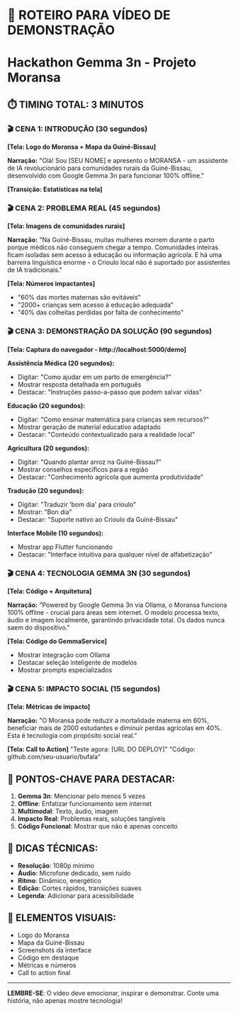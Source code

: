 
# 🎥 ROTEIRO PARA VÍDEO DE DEMONSTRAÇÃO
# Hackathon Gemma 3n - Projeto Moransa

## ⏱️ TIMING TOTAL: 3 MINUTOS

### 🎬 CENA 1: INTRODUÇÃO (30 segundos)
**[Tela: Logo do Moransa + Mapa da Guiné-Bissau]**

**Narração:**
"Olá! Sou [SEU NOME] e apresento o MORANSA - um assistente de IA revolucionário para comunidades rurais da Guiné-Bissau, desenvolvido com Google Gemma 3n para funcionar 100% offline."

**[Transição: Estatísticas na tela]**

### 🎬 CENA 2: PROBLEMA REAL (45 segundos)
**[Tela: Imagens de comunidades rurais]**

**Narração:**
"Na Guiné-Bissau, muitas mulheres morrem durante o parto porque médicos não conseguem chegar a tempo. Comunidades inteiras ficam isoladas sem acesso à educação ou informação agrícola. E há uma barreira linguística enorme - o Crioulo local não é suportado por assistentes de IA tradicionais."

**[Tela: Números impactantes]**
- "60% das mortes maternas são evitáveis"
- "2000+ crianças sem acesso à educação adequada"
- "40% das colheitas perdidas por falta de conhecimento"

### 🎬 CENA 3: DEMONSTRAÇÃO DA SOLUÇÃO (90 segundos)
**[Tela: Captura do navegador - http://localhost:5000/demo]**

**Assistência Médica (20 segundos):**
- Digitar: "Como ajudar em um parto de emergência?"
- Mostrar resposta detalhada em português
- Destacar: "Instruções passo-a-passo que podem salvar vidas"

**Educação (20 segundos):**
- Digitar: "Como ensinar matemática para crianças sem recursos?"
- Mostrar geração de material educativo adaptado
- Destacar: "Conteúdo contextualizado para a realidade local"

**Agricultura (20 segundos):**
- Digitar: "Quando plantar arroz na Guiné-Bissau?"
- Mostrar conselhos específicos para a região
- Destacar: "Conhecimento agrícola que aumenta produtividade"

**Tradução (20 segundos):**
- Digitar: "Traduzir 'bom dia' para crioulo"
- Mostrar: "Bon dia"
- Destacar: "Suporte nativo ao Crioulo da Guiné-Bissau"

**Interface Mobile (10 segundos):**
- Mostrar app Flutter funcionando
- Destacar: "Interface intuitiva para qualquer nível de alfabetização"

### 🎬 CENA 4: TECNOLOGIA GEMMA 3N (30 segundos)
**[Tela: Código + Arquitetura]**

**Narração:**
"Powered by Google Gemma 3n via Ollama, o Moransa funciona 100% offline - crucial para áreas sem internet. O modelo processa texto, áudio e imagem localmente, garantindo privacidade total. Os dados nunca saem do dispositivo."

**[Tela: Código do GemmaService]**
- Mostrar integração com Ollama
- Destacar seleção inteligente de modelos
- Mostrar prompts especializados

### 🎬 CENA 5: IMPACTO SOCIAL (15 segundos)
**[Tela: Métricas de impacto]**

**Narração:**
"O Moransa pode reduzir a mortalidade materna em 60%, beneficiar mais de 2000 estudantes e diminuir perdas agrícolas em 40%. Esta é tecnologia com propósito social real."

**[Tela: Call to Action]**
"Teste agora: [URL DO DEPLOY]"
"Código: github.com/seu-usuario/bufala"

## 🎯 PONTOS-CHAVE PARA DESTACAR:

1. **Gemma 3n**: Mencionar pelo menos 5 vezes
2. **Offline**: Enfatizar funcionamento sem internet
3. **Multimodal**: Texto, áudio, imagem
4. **Impacto Real**: Problemas reais, soluções tangíveis
5. **Código Funcional**: Mostrar que não é apenas conceito

## 📱 DICAS TÉCNICAS:

- **Resolução**: 1080p mínimo
- **Áudio**: Microfone dedicado, sem ruído
- **Ritmo**: Dinâmico, energético
- **Edição**: Cortes rápidos, transições suaves
- **Legenda**: Adicionar para acessibilidade

## 🎨 ELEMENTOS VISUAIS:

- Logo do Moransa
- Mapa da Guiné-Bissau
- Screenshots da interface
- Código em destaque
- Métricas e números
- Call to action final

---

**LEMBRE-SE**: O vídeo deve emocionar, inspirar e demonstrar. Conte uma história, não apenas mostre tecnologia!
